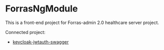 # ForrasNgModule

This is a front-end project for Forras-admin 2.0 healthcare server project.

Connected project:
- [keycloak-jwtauth-swagger](https://github.com/pzoli/keycloak-jwtauth-swagger)
